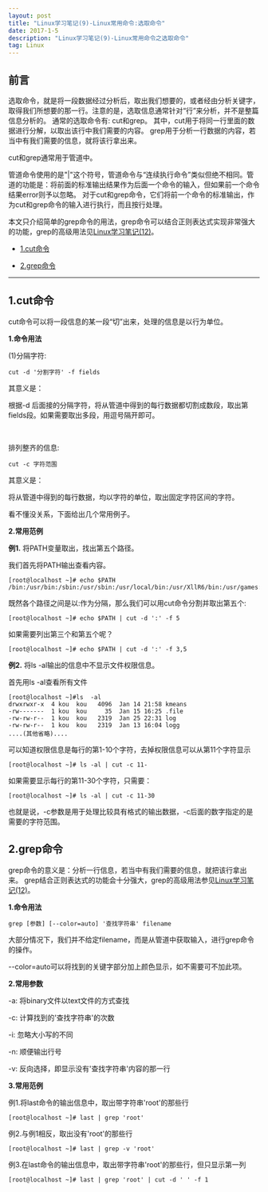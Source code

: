 ```yaml
---
layout: post
title: "Linux学习笔记(9)-Linux常用命令:选取命令"
date: 2017-1-5 
description: "Linux学习笔记(9)-Linux常用命令之选取命令"
tag: Linux 
---   
```




## 前言

选取命令，就是将一段数据经过分析后，取出我们想要的，或者经由分析关键字，取得我们所想要的那一行。注意的是，选取信息通常针对“行”来分析，并不是整篇信息分析的。
通常的选取命令有: cut和grep。
其中，cut用于将同一行里面的数据进行分解，以取出该行中我们需要的内容。
grep用于分析一行数据的内容，若当中有我们需要的信息，就将该行拿出来。

cut和grep通常用于管道中。

管道命令使用的是"|"这个符号，管道命令与“连续执行命令”类似但绝不相同。管道的功能是：将前面的标准输出结果作为后面一个命令的输入，但如果前一个命令结果error则予以忽略。
对于cut和grep命令，它们将前一个命令的标准输出，作为cut和grep命令的输入进行执行，而且按行处理。

本文只介绍简单的grep命令的用法，grep命令可以结合正则表达式实现非常强大的功能，grep的高级用法见[Linux学习笔记(12)](http://koushaowei.com/2017/1/Linux-12/)。

* [1.cut命令](#1)

* [2.grep命令](#2)


****


<h2 id="1">1.cut命令 </h2>

cut命令可以将一段信息的某一段“切”出来，处理的信息是以行为单位。

**1.命令用法**

(1)分隔字符:

    cut -d '分割字符' -f fields

其意义是：

根据-d 后面接的分隔字符，将从管道中得到的每行数据都切割成数段，取出第fields段。如果需要取出多段，用逗号隔开即可。

<br/>

排列整齐的信息:

    cut -c 字符范围

其意义是：

将从管道中得到的每行数据，均以字符的单位，取出固定字符区间的字符。

看不懂没关系，下面给出几个常用例子。

**2.常用范例**

**例1.** 将PATH变量取出，找出第五个路径。

我们首先将PATH输出查看内容。

    [root@localhost ~]# echo $PATH
    /bin:/usr/bin:/sbin:/usr/sbin:/usr/local/bin:/usr/XllR6/bin:/usr/games:

既然各个路径之间是以:作为分隔，那么我们可以用cut命令分割并取出第五个:

    [root@localhost ~]# echo $PATH | cut -d ':' -f 5

如果需要列出第三个和第五个呢？

    [root@localhost ~]# echo $PATH | cut -d ':' -f 3,5


**例2.** 将ls -al输出的信息中不显示文件权限信息。

首先用ls -al查看所有文件

    [root@localhost ~]#ls  -al
    drwxrwxr-x  4 kou  kou   4096  Jan 14 21:58 kmeans
    -rw-------  1 kou  kou     35  Jan 15 16:25 .file
    -rw-rw-r--  1 kou  kou   2319  Jan 25 22:31 log
    -rw-rw-r--  1 kou  kou   2319  Jan 13 16:04 logg
    ....(其他省略)....

可以知道权限信息是每行的第1-10个字符，去掉权限信息可以从第11个字符显示

    [root@localhost ~]# ls -al | cut -c 11-

如果需要显示每行的第11-30个字符，只需要：

    [root@localhost ~]# ls -al | cut -c 11-30

也就是说，-c参数是用于处理比较具有格式的输出数据，-c后面的数字指定的是需要的字符范围。

<h2 id="2">2.grep命令 </h2>

grep命令的意义是：分析一行信息，若当中有我们需要的信息，就把该行拿出来。
grep结合正则表达式的功能会十分强大，grep的高级用法参见[Linux学习笔记(12)](http://koushaowei.com/2017/1/Linux-12/)。

**1.命令用法**

    grep [参数] [--color=auto] '查找字符串' filename

大部分情况下，我们并不给定filename，而是从管道中获取输入，进行grep命令的操作。

--color=auto可以将找到的关键字部分加上颜色显示，如不需要可不加此项。

**2.常用参数**

-a: 将binary文件以text文件的方式查找

-c: 计算找到的'查找字符串'的次数

-i: 忽略大小写的不同

-n: 顺便输出行号

-v: 反向选择，即显示没有'查找字符串'内容的那一行

**3.常用范例**

例1.将last命令的输出信息中，取出带字符串'root'的那些行

    [root@localhost ~]# last | grep 'root'

例2.与例1相反，取出没有'root'的那些行

    [root@localhost ~]# last | grep -v 'root'

例3.在last命令的输出信息中，取出带字符串'root'的那些行，但只显示第一列

    [root@localhost ~]# last | grep 'root' | cut -d ' ' -f 1
